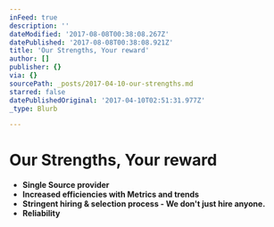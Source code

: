 ```yaml
---
inFeed: true
description: ''
dateModified: '2017-08-08T00:38:08.267Z'
datePublished: '2017-08-08T00:38:08.921Z'
title: 'Our Strengths, Your reward'
author: []
publisher: {}
via: {}
sourcePath: _posts/2017-04-10-our-strengths.md
starred: false
datePublishedOriginal: '2017-04-10T02:51:31.977Z'
_type: Blurb

---
```

# **Our Strengths, Your reward**

* **Single Source provider**
* **Increased efficiencies with Metrics and trends**
* **Stringent hiring & selection process - We don't just hire anyone.**
* **Reliability**